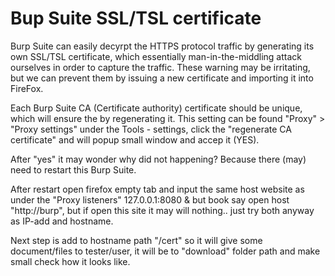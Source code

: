 # Bup Suite SSL/TSL certificate

<!-- Offensive-Security-OSCP-by-Offensive-Security_2020.pdf practice page: 268 - 270 -->

Burp Suite can easily decyrpt the HTTPS protocol traffic by generating its own SSL/TSL certificate, which essentially man-in-the-middling attack ourselves in order to capture the traffic. These warning may be irritating, but we can prevent them by issuing a new certificate and importing it into FireFox.

Each Burp Suite CA (Certificate authority) certificate should be unique, which will ensure the by regenerating it. This setting can be found  "Proxy" > "Proxy settings" under the Tools - settings, click the "regenerate CA certificate" and will popup small window and accep it (YES).

After "yes" it may wonder why did not happening? Because there (may) need to restart this Burp Suite.



After restart open firefox empty tab and input the same host website as under the "Proxy listeners" 127.0.0.1:8080 & but book say open host "http://burp", but if open this site it may will nothing.. just try both anyway as IP-add and hostname.



Next step is add to hostname path "/cert" so it will give some document/files to tester/user, it will be to "download" folder path and make small check how it looks like.









